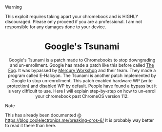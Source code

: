 > [!WARNING]
> This exploit requires taking apart your chromebook and is HIGHLY discouraged.
> Please only proceed if you are a professional. I am not responsible for any damages done to your device.

<div align="center">
  <h1>
Google's Tsunami
  </h1>
<p>
  Google's Tsunami is a patch made to Chromebooks to stop downgrading
  and un-enrollment. Google has made a patch like this before called
  <a href="https://fog.gay">The Fog</a>. It was bypassed by <a href="https://mercurywork.shop">Mercury Workshop</a> and their team. They
  made a program called E-Halcyon. The Tsunami is another patch implemented 
  by Google to stop un-enrollment. This patch enabled hardware WP (write protection)
  and disabled WP by default. People have found a bypass but it is
  very difficult to use. Here I will explain step-by-step on how
  to un-enroll your chromebook past ChromeOS version 112.
</p>
</div>

  
> [!NOTE]
> This has already been documented @ https://blog.coolelectronics.me/breaking-cros-6/
> It is probably way better to read it there than here.
